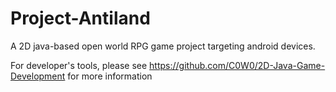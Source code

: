 # Project-Antiland
A 2D java-based open world RPG game project targeting android devices.

For developer's tools, please see https://github.com/C0W0/2D-Java-Game-Development for more information
